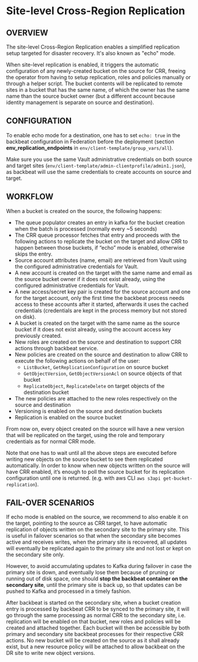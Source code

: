 # Site-level Cross-Region Replication

## OVERVIEW

The site-level Cross-Region Replication enables a simplified
replication setup targeted for disaster recovery. It's also known as
"echo" mode.

When site-level replication is enabled, it triggers the automatic
configuration of any newly-created bucket on the source for CRR,
freeing the operator from having to setup replication, roles and
policies manually or through a helper script. The bucket contents will
be replicated to remote sites in a bucket that has the same name, of
which the owner has the same name than the source bucket owner (but a
different account because identity management is separate on source
and destination).

## CONFIGURATION

To enable echo mode for a destination, one has to set `echo: true` in
the backbeat configuration in Federation before the deployment
(section **env_replication_endpoints** in
`env/client-template/group_vars/all`).

Make sure you use the same Vault administrative credentials on both
source and target sites
(`env/client-template/admin-clientprofile/admin1.json`), as backbeat
will use the same credentials to create accounts on source and target.

## WORKFLOW

When a bucket is created on the source, the following happens:

* The queue populator creates an entry in kafka for the bucket
  creation when the batch is processed (normally every \~5 seconds)
* The CRR queue processor fetches that entry and proceeds with the
  following actions to replicate the bucket on the target and allow
  CRR to happen between those buckets, if “echo” mode is enabled,
  otherwise skips the entry.
* Source account attributes (name, email) are retrieved from Vault
  using the configured administrative credentials for Vault.
* A new account is created on the target with the same name and email
  as the source bucket owner if it does not exist already, using the
  configured administrative credentials for Vault.
* A new access/secret key pair is created for the source account and
  one for the target account, only the first time the backbeat process
  needs access to these accounts after it started, afterwards it uses
  the cached credentials (credentials are kept in the process memory
  but not stored on disk).
* A bucket is created on the target with the same name as the source
  bucket if it does not exist already, using the account access key
  previously created.
* New roles are created on the source and destination to support CRR
  actions through backbeat service.
* New policies are created on the source and destination to allow CRR
  to execute the following actions on behalf of the user:
  * `ListBucket`, `GetReplicationConfiguration` on source bucket
  * `GetObjectVersion`, `GetObjectVersionAcl` on source objects of that
    bucket
  * `ReplicateObject`, `ReplicateDelete` on target objects of the
    destination bucket
* The new policies are attached to the new roles respectively on the
  source and destination
* Versioning is enabled on the source and destination buckets
* Replication is enabled on the source bucket

From now on, every object created on the source will have a new
version that will be replicated on the target, using the role and
temporary credentials as for normal CRR mode.

Note that one has to wait until all the above steps are executed
before writing new objects on the source bucket to see them replicated
automatically. In order to know when new objects written on the source
will have CRR enabled, it’s enough to poll the source bucket for its
replication configuration until one is returned. (e.g. with aws CLI
`aws s3api get-bucket-replication`).

## FAIL-OVER SCENARIOS

If echo mode is enabled on the source, we recommend to also enable it
on the target, pointing to the source as CRR target, to have automatic
replication of objects written on the secondary site to the primary
site. This is useful in failover scenarios so that when the secondary
site becomes active and receives writes, when the primary site is
recovered, all updates will eventually be replicated again to the
primary site and not lost or kept on the secondary site only.

However, to avoid accumulating updates to Kafka during failover in
case the primary site is down, and eventually lose them because of
pruning or running out of disk space, one should **stop the backbeat
container on the secondary site**, until the primary site is back up,
so that updates can be pushed to Kafka and processed in a timely
fashion.

After backbeat is started on the secondary site, when a bucket
creation entry is processed by backbeat CRR to be synced to the
primary site, it will go through the same processing as normal CRR
to the secondary site, i.e. replication will be enabled on that
bucket, new roles and policies will be created and attached
together. Each bucket will then be accessible by both primary and
secondary site backbeat processes for their respective CRR actions. No
new bucket will be created on the source as it shall already exist,
but a new resource policy will be attached to allow backbeat on the DR
site to write new object versions.
